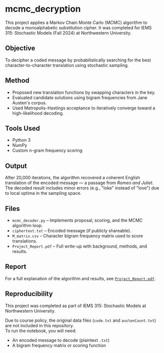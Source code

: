 # mcmc_decryption

This project applies a Markov Chain Monte Carlo (MCMC) algorithm to decode a monoalphabetic substitution cipher. It was completed for IEMS 315: Stochastic Models (Fall 2024) at Northwestern University.

## Objective

To decipher a coded message by probabilistically searching for the best character-to-character translation using stochastic sampling.

## Method

- Proposed new translation functions by swapping characters in the key.
- Evaluated candidate solutions using bigram frequencies from Jane Austen's corpus.
- Used Metropolis-Hastings acceptance to iteratively converge toward a high-likelihood decoding.

## Tools Used

- Python 3  
- NumPy  
- Custom n-gram frequency scoring

## Output

After 20,000 iterations, the algorithm recovered a coherent English translation of the encoded message — a passage from *Romeo and Juliet*.  
The decoded result includes minor errors (e.g., "loke" instead of "love") due to local optima in the sampling space.

## Files

- `mcmc_decoder.py` – Implements proposal, scoring, and the MCMC algorithm loop.
- `ciphertext.txt` – Encoded message (if publicly shareable).
- `M_matrix.csv` – Character bigram frequency matrix used to score translations.
- `Project_Report.pdf` – Full write-up with background, methods, and results.

## Report

For a full explanation of the algorithm and results, see [`Project_Report.pdf`](./Project_Report.pdf).

## Reproducibility

This project was completed as part of IEMS 315: Stochastic Models at Northwestern University.

Due to course policy, the original data files (`code.txt` and `austenCount.txt`) are not included in this repository.  
To run the notebook, you will need:

- An encoded message to decode (plaintext `.txt`)
- A bigram frequency matrix or scoring function 
